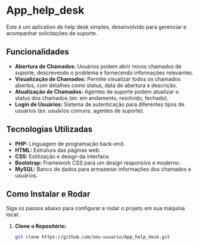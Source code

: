 # App_help_desk

Este é um aplicativo de help desk simples, desenvolvido para gerenciar e acompanhar solicitações de suporte.

## Funcionalidades

- **Abertura de Chamados:** Usuários podem abrir novos chamados de suporte, descrevendo o problema e fornecendo informações relevantes.
- **Visualização de Chamados:** Permite visualizar todos os chamados abertos, com detalhes como status, data de abertura e descrição.
- **Atualização de Chamados:** Agentes de suporte podem atualizar o status dos chamados (ex: em andamento, resolvido, fechado).
- **Login de Usuários:** Sistema de autenticação para diferentes tipos de usuários (ex: usuários comuns, agentes de suporte).

## Tecnologias Utilizadas

- **PHP:** Linguagem de programação back-end.
- **HTML:** Estrutura das páginas web.
- **CSS:** Estilização e design da interface.
- **Bootstrap:** Framework CSS para um design responsivo e moderno.
- **MySQL:** Banco de dados para armazenar informações dos chamados e usuários.

## Como Instalar e Rodar

Siga os passos abaixo para configurar e rodar o projeto em sua máquina local:

1.  **Clone o Repositório:**
    ```bash
    git clone https://github.com/seu-usuario/App_help_desk.git

    ```
